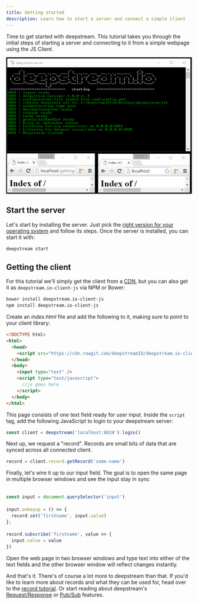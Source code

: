 ```yaml
---
title: Getting started
description: Learn how to start a server and connect a simple client
---
```


Time to get started with deepstream. This tutorial takes you through the initial steps of starting a server and connecting to it from a simple webpage using the JS Client.

![Getting Started Endresult](getting-started.gif)

## Start the server

Let's start by installing the server. Just pick the [right version for your operating system](/install/) and follow its steps. Once the server is installed, you can start it with:

```bash
deepstream start
```

## Getting the client

For this tutorial we'll simply get the client from a [CDN](https://cdn.rawgit.com/deepstreamIO/deepstream.io-client-js/master/dist/deepstream.min.js), but you can also get it as `deepstream.io-client-js` via NPM or Bower:

```bash
bower install deepstream.io-client-js
npm install deepstream.io-client-js
```

Create an _index.html_ file and add the following to it, making sure to point to your client library:

```html
<!DOCTYPE html>
<html>
  <head>
    <script src="https://cdn.rawgit.com/deepstreamIO/deepstream.io-client-js/master/dist/deepstream.min.js"></script>
  </head>
  <body>
    <input type="text" />
    <script type="text/javascript">
      //js goes here
    </script>
  </body>
</html>
```

This page consists of one text field ready for user input. Inside the `script` tag, add the following JavaScript to login to your deepstream server:

```javascript
const client = deepstream('localhost:6020').login()
```

Next up, we request a "record". Records are small bits of data that are synced
across all connected client.

```javascript
record = client.record.getRecord('some-name')
```

Finally, let's wire it up to our input field. The goal is to open the same page in multiple browser windows and see the input stay in sync

```javascript

const input = document.querySelector('input')

input.onkeyup = () => {
  record.set('firstname', input.value)
};

record.subscribe('firstname', value => {
  input.value = value
})
```

Open the web page in two browser windows and type text into either of the text fields and the other browser window will reflect changes instantly.

And that's it. There's of course a lot more to deepstream than that. If you'd like to learn more about records and what they can be used for, head over to the [record tutorial](./datasync-records/). Or start reading about deepstream's [Request/Response](./request-response-rpc) or [Pub/Sub](./pubsub-events) features.
